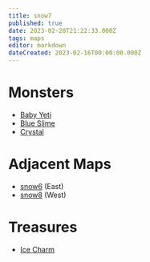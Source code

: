 ```yaml
---
title: snow7
published: true
date: 2023-02-28T21:22:33.000Z
tags: maps
editor: markdown
dateCreated: 2023-02-16T00:00:00.000Z
---
```



# Monsters
 * [Baby Yeti](/monsters/baby-yeti)
 * [Blue Slime](/monsters/blue-slime)
 * [Crystal](/monsters/crystal)

# Adjacent Maps
 * [snow6](/maps/snow6) (East)
 * [snow8](/maps/snow8) (West)

# Treasures
 * [Ice Charm](/items/ice-charm)

